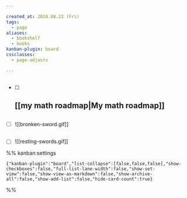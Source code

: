 ```yaml
---

created_at: 2024.08.23 (Fri)
tags:
  - page
aliases:
  - bookshelf
  - books
kanban-plugin: board
cssclasses:
  - page-adjusts

---
```


## 

- [ ] ## [[my math roadmap|My math roadmap]]


## 

- [ ] ![[bronken-sword.gif]]


## 

- [ ] ![[resting-swords.gif]]




%% kanban:settings
```
{"kanban-plugin":"board","list-collapse":[false,false,false],"show-checkboxes":false,"full-list-lane-width":false,"show-set-view":false,"show-view-as-markdown":false,"show-archive-all":false,"show-add-list":false,"hide-card-count":true}
```
%%